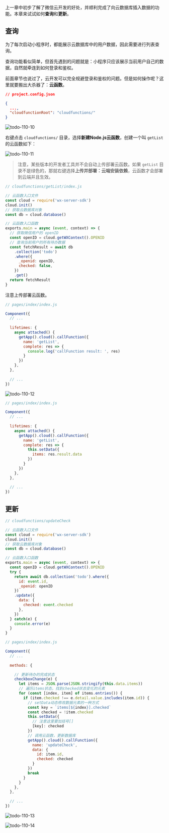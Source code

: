 上一章中初步了解了微信云开发的好处，并顺利完成了向云数据库插入数据的功能。本章来试试如何**查询**和**更新**。

## 查询

为了每次启动小程序时，都能展示云数据库中的用户数据，因此需要进行列表查询。

查询功能看似简单，但首先遇到的问题就是：小程序只应该展示当前用户自己的数据，自然就牵连到如何登录和鉴权。

前面章节也说过了，云开发可以完全规避登录和鉴权的问题。但是如何操作呢？这里就要搬出大杀器了：**云函数**。





```json
// project.config.json

{
  ...,
  "cloudfunctionRoot": "cloudfunctions/"
}
```





![todo-110-10](https://blog.dusaiphoto.com/img-sufacego3/todo-110-10.png)







右键点击 `cloudfunctions/` 目录，选择**新建Node.js云函数**，创建一个叫 `getList` 的云函数如下：

![todo-110-11](https://blog.dusaiphoto.com/img-sufacego3/todo-110-11.png)



> 注意，某些版本的开发者工具并不会自动上传部署云函数。如果 `getList` 目录不是绿色的，那就右键选择**上传并部署：云端安装依赖**，云函数才会部署到云端并且生效。





```javascript
// cloudfunctions/getList/index.js

// 云函数入口文件
const cloud = require('wx-server-sdk')
cloud.init()
// 获取云数据库对象
const db = cloud.database()

// 云函数入口函数
exports.main = async (event, context) => {
  // 获取微信用户的 openID
  const openID = cloud.getWXContext().OPENID
  // 查询当前用户的所有待办数据
  const fetchResult = await db
    .collection('todo')
    .where({
      _openid: openID,
      checked: false,
    })
    .get()
  return fetchResult
}
```



注意上传部署云函数。





```javascript
// pages/index/index.js

Component({
  // ...
    
  lifetimes: {
    async attached() {
      getApp().cloud().callFunction({
        name: 'getList',
        complete: res => {
          console.log('callFunction result: ', res)
        }
      })
    },
  },
    
  // ...
})
```





![todo-110-12](https://blog.dusaiphoto.com/img-sufacego3/todo-110-12.png)







```javascript
// pages/index/index.js

Component({
  // ...
    
  lifetimes: {
    async attached() {
      getApp().cloud().callFunction({
        name: 'getList',
        complete: res => {
          this.setData({
            items: res.result.data
          })
        }
      })
    },
  },
    
  // ...
})
```





## 更新





```javascript
// cloudfunctions/updateCheck

// 云函数入口文件
const cloud = require('wx-server-sdk')
cloud.init()
// 获取云数据库对象
const db = cloud.database()

// 云函数入口函数
exports.main = async (event, context) => {
  const openID = cloud.getWXContext().OPENID
  try {
    return await db.collection('todo').where({
      id: event.id,
      _openid: openID
    })
    .update({
      data: {
        checked: event.checked
      },
    })
  } catch(e) {
    console.error(e)
  }
}
```









```javascript
// pages/index/index.js

Component({
  // ...
    
  methods: {

    // 更新待办的完成状态
    checkboxChange(e) {
      let items = JSON.parse(JSON.stringify(this.data.items))
      // 遍历items状态，找到checked状态变化的元素
      for (const [index, item] of items.entries()) {
        if (item.checked !== e.detail.value.includes(item.id)) {
          // setData动态修改数据元素的一种方式
          const key = `items[${index}].checked`
          const checked = !item.checked
          this.setData({
            // 注意这里要加括号[] 
            [key]: checked
          })
          // 调用云函数，更新数据库
          getApp().cloud().callFunction({
            name: 'updateCheck',
            data: {
              id: item.id,
              checked: checked
            }
          })
          break
        }
      }
    },
  },
    
  // ...
})
```





![todo-110-13](https://blog.dusaiphoto.com/img-sufacego3/todo-110-13.png)





![todo-110-14](https://blog.dusaiphoto.com/img-sufacego3/todo-110-14.png)